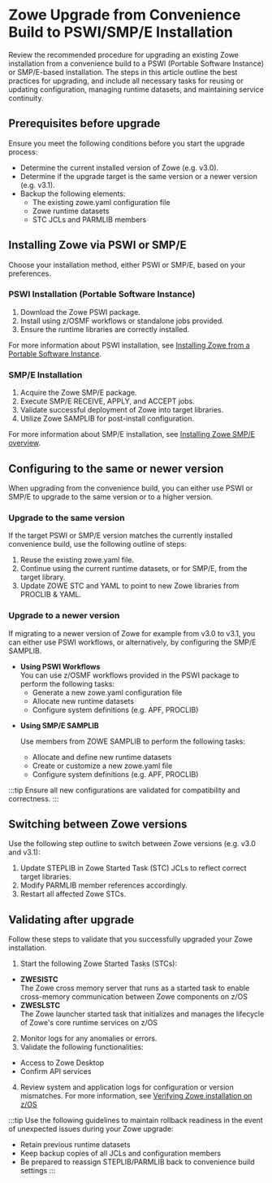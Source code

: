 # Zowe Upgrade from Convenience Build to PSWI/SMP/E Installation

Review the recommended procedure for upgrading an existing Zowe installation from a convenience build to a PSWI (Portable Software Instance) or SMP/E-based installation. The steps in this article outline the best practices for upgrading, and include all necessary tasks for reusing or updating configuration, managing runtime datasets, and maintaining service continuity.

## Prerequisites before upgrade

Ensure you meet the following conditions before you start the upgrade process:

* Determine the current installed version of Zowe (e.g. v3.0).
* Determine if the upgrade target is the same version or a newer version (e.g. v3.1).
* Backup the following elements:
    * The existing zowe.yaml configuration file
    * Zowe runtime datasets
    * STC JCLs and PARMLIB members

## Installing Zowe via PSWI or SMP/E

Choose your installation method, either PSWI or SMP/E, based on your preferences.

### PSWI Installation (Portable Software Instance)

1. Download the Zowe PSWI package. <!--We should include a link here to the PSWI package. -->
2. Install using z/OSMF workflows or standalone jobs provided. 
3. Ensure the runtime libraries are correctly installed. <!--How does one do this? -->

For more information about PSWI installation, see [Installing Zowe from a Portable Software Instance](../user-guide/install-zowe-pswi.md).

### SMP/E Installation

1. Acquire the Zowe SMP/E package.
2. Execute SMP/E RECEIVE, APPLY, and ACCEPT jobs. <!--We should include a sample command here, or a link to where this is described. -->
3. Validate successful deployment of Zowe into target libraries. <!--We should include a sample command here, or a link to where this is described. -->
4. Utilize Zowe SAMPLIB for post-install configuration. <!--We should include instructions of how to perform this post-install config, or a link to where this is described. -->

For more information about SMP/E installation, see [Installing Zowe SMP/E overview](../user-guide/install-zowe-smpe-overview.md).

## Configuring to the same or newer version

When upgrading from the convenience build, you can either use PSWI or SMP/E to upgrade to the same version or to a higher version.

### Upgrade to the same version

If the target PSWI or SMP/E version matches the currently installed convenience build, use the following outline of steps:

1. Reuse the existing zowe.yaml file.
2. Continue using the current runtime datasets, or for SMP/E, from the target library.
3. Update ZOWE STC and YAML to point to new Zowe libraries from PROCLIB & YAML. <!--Should STC be specific here? ZWESLSTC? -->

### Upgrade to a newer version

If migrating to a newer version of Zowe for example from v3.0 to v3.1, you can either use PSWI workflows, or alternatively, by configuring the SMP/E SAMPLIB.

* **Using PSWI Workflows**  
  You can use z/OSMF workflows provided in the PSWI package to perform the following tasks:
  * Generate a new zowe.yaml configuration file
  * Allocate new runtime datasets
  * Configure system definitions (e.g. APF, PROCLIB)

<!--Is this info at [Installing Zowe from a Portable Software Instance](../user-guide/install-zowe-pswi.md) or is there a more applicable link? -->

* **Using SMP/E SAMPLIB**
  
  Use members from ZOWE SAMPLIB to perform the following tasks:
  * Allocate and define new runtime datasets 
  * Create or customize a new zowe.yaml file
  * Configure system definitions (e.g. APF, PROCLIB)

:::tip
Ensure all new configurations are validated for compatibility and correctness.
:::

## Switching between Zowe versions

Use the following step outline to switch between Zowe versions (e.g. v3.0 and v3.1):

1. Update STEPLIB in Zowe Started Task (STC) JCLs to reflect correct target libraries. <!--We should include a sample command here, or a link to where this is described. -->
2. Modify PARMLIB member references accordingly. <!-- Can we describe more clearly what is meant by "accordingly"? -->
3. Restart all affected Zowe STCs.
<!--We should include a sample command here, or a link to where this is described. -->

## Validating after upgrade

Follow these steps to validate that you successfully upgraded your Zowe installation.

1. Start the following Zowe Started Tasks (STCs):
  * **ZWESISTC**  
  The Zowe cross memory server that runs as a started task to enable cross-memory communication between Zowe components on z/OS
  * **ZWESLSTC**   
  The Zowe launcher started task that initializes and manages the lifecycle of Zowe's core runtime services on z/OS
2. Monitor logs for any anomalies or errors.
3. Validate the following functionalities:
  * Access to Zowe Desktop
  * Confirm API services <!-- Where are these services confirmed? In the Desktop? -->
4. Review system and application logs for configuration or version mismatches.
   For more information, see [Verifying Zowe installation on z/OS](../user-guide/verify-zowe-runtime-install.md)

:::tip
Use the following guidelines to maintain rollback readiness in the event of unexpected issues during your Zowe upgrade:
* Retain previous runtime datasets
* Keep backup copies of all JCLs and configuration members
* Be prepared to reassign STEPLIB/PARMLIB back to convenience build settings
:::
